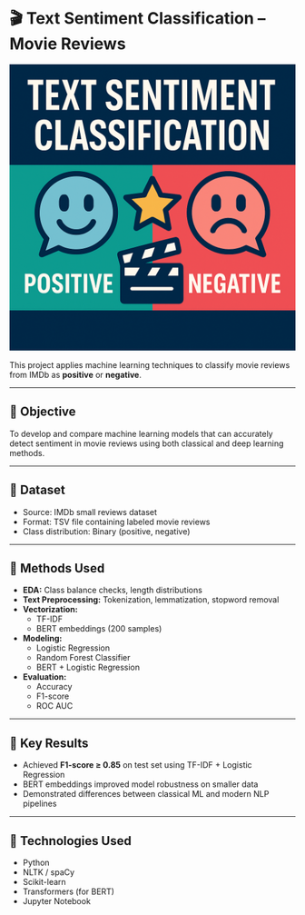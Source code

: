 # 🎬 Text Sentiment Classification – Movie Reviews

<img src="thumbnail.png" width="600"/>

This project applies machine learning techniques to classify movie reviews from IMDb as **positive** or **negative**.

---

## 🧠 Objective

To develop and compare machine learning models that can accurately detect sentiment in movie reviews using both classical and deep learning methods.

---

## 📂 Dataset

- Source: IMDb small reviews dataset
- Format: TSV file containing labeled movie reviews
- Class distribution: Binary (positive, negative)

---

## 🔧 Methods Used

- **EDA:** Class balance checks, length distributions
- **Text Preprocessing:** Tokenization, lemmatization, stopword removal
- **Vectorization:** 
  - TF-IDF
  - BERT embeddings (200 samples)
- **Modeling:** 
  - Logistic Regression
  - Random Forest Classifier
  - BERT + Logistic Regression
- **Evaluation:**
  - Accuracy
  - F1-score
  - ROC AUC

---

## 🚀 Key Results

- Achieved **F1-score ≥ 0.85** on test set using TF-IDF + Logistic Regression
- BERT embeddings improved model robustness on smaller data
- Demonstrated differences between classical ML and modern NLP pipelines

---

## 📌 Technologies Used

- Python
- NLTK / spaCy
- Scikit-learn
- Transformers (for BERT)
- Jupyter Notebook
